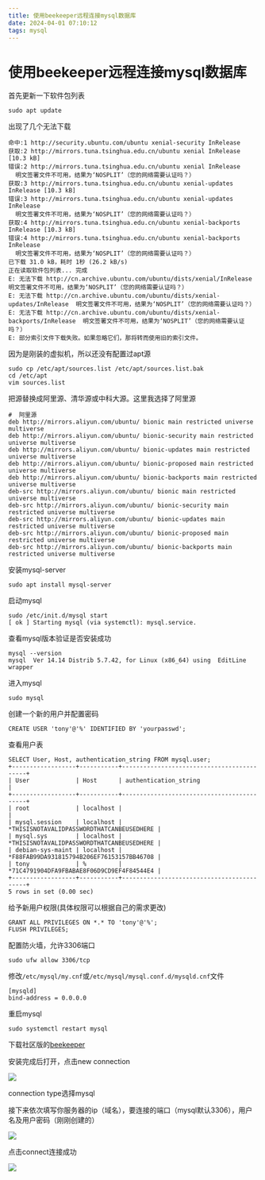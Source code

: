 ```yaml
---
title: 使用beekeeper远程连接mysql数据库
date: 2024-04-01 07:10:12
tags: mysql
---
```


# 使用beekeeper远程连接mysql数据库

首先更新一下软件包列表
```
sudo apt update
```
出现了几个无法下载
```
命中:1 http://security.ubuntu.com/ubuntu xenial-security InRelease
获取:2 http://mirrors.tuna.tsinghua.edu.cn/ubuntu xenial InRelease [10.3 kB]
错误:2 http://mirrors.tuna.tsinghua.edu.cn/ubuntu xenial InRelease
  明文签署文件不可用，结果为‘NOSPLIT’（您的网络需要认证吗？）
获取:3 http://mirrors.tuna.tsinghua.edu.cn/ubuntu xenial-updates InRelease [10.3 kB]
错误:3 http://mirrors.tuna.tsinghua.edu.cn/ubuntu xenial-updates InRelease
  明文签署文件不可用，结果为‘NOSPLIT’（您的网络需要认证吗？）
获取:4 http://mirrors.tuna.tsinghua.edu.cn/ubuntu xenial-backports InRelease [10.3 kB]
错误:4 http://mirrors.tuna.tsinghua.edu.cn/ubuntu xenial-backports InRelease
  明文签署文件不可用，结果为‘NOSPLIT’（您的网络需要认证吗？）
已下载 31.0 kB，耗时 1秒 (26.2 kB/s)
正在读取软件包列表... 完成
E: 无法下载 http://cn.archive.ubuntu.com/ubuntu/dists/xenial/InRelease  明文签署文件不可用，结果为‘NOSPLIT’（您的网络需要认证吗？）
E: 无法下载 http://cn.archive.ubuntu.com/ubuntu/dists/xenial-updates/InRelease  明文签署文件不可用，结果为‘NOSPLIT’（您的网络需要认证吗？）
E: 无法下载 http://cn.archive.ubuntu.com/ubuntu/dists/xenial-backports/InRelease  明文签署文件不可用，结果为‘NOSPLIT’（您的网络需要认证吗？）
E: 部分索引文件下载失败。如果忽略它们，那将转而使用旧的索引文件。
```
因为是刚装的虚拟机，所以还没有配置过apt源
```
sudo cp /etc/apt/sources.list /etc/apt/sources.list.bak
cd /etc/apt
vim sources.list
```
把源替换成阿里源、清华源或中科大源。这里我选择了阿里源
```
#  阿里源
deb http://mirrors.aliyun.com/ubuntu/ bionic main restricted universe multiverse
deb http://mirrors.aliyun.com/ubuntu/ bionic-security main restricted universe multiverse
deb http://mirrors.aliyun.com/ubuntu/ bionic-updates main restricted universe multiverse
deb http://mirrors.aliyun.com/ubuntu/ bionic-proposed main restricted universe multiverse
deb http://mirrors.aliyun.com/ubuntu/ bionic-backports main restricted universe multiverse
deb-src http://mirrors.aliyun.com/ubuntu/ bionic main restricted universe multiverse
deb-src http://mirrors.aliyun.com/ubuntu/ bionic-security main restricted universe multiverse
deb-src http://mirrors.aliyun.com/ubuntu/ bionic-updates main restricted universe multiverse
deb-src http://mirrors.aliyun.com/ubuntu/ bionic-proposed main restricted universe multiverse
deb-src http://mirrors.aliyun.com/ubuntu/ bionic-backports main restricted universe multiverse
```
安装mysql-server
```
sudo apt install mysql-server
```
启动mysql
```
sudo /etc/init.d/mysql start
[ ok ] Starting mysql (via systemctl): mysql.service.
```
查看mysql版本验证是否安装成功
```
mysql --version
mysql  Ver 14.14 Distrib 5.7.42, for Linux (x86_64) using  EditLine wrapper
```
进入mysql
```
sudo mysql
```
创建一个新的用户并配置密码
```
CREATE USER 'tony'@'%' IDENTIFIED BY 'yourpasswd';
```
查看用户表
```
SELECT User, Host, authentication_string FROM mysql.user;
+------------------+-----------+-------------------------------------------+
| User             | Host      | authentication_string                     |
+------------------+-----------+-------------------------------------------+
| root             | localhost |                                           |
| mysql.session    | localhost | *THISISNOTAVALIDPASSWORDTHATCANBEUSEDHERE |
| mysql.sys        | localhost | *THISISNOTAVALIDPASSWORDTHATCANBEUSEDHERE |
| debian-sys-maint | localhost | *F88FAB99DA931815794B206EF76153157BB46708 |
| tony             | %         | *71C4791904DFA9FBABAE8F06D9CD9EF4F84544E4 |
+------------------+-----------+-------------------------------------------+
5 rows in set (0.00 sec)
```
给予新用户权限(具体权限可以根据自己的需求更改)
```
GRANT ALL PRIVILEGES ON *.* TO 'tony'@'%';
FLUSH PRIVILEGES;
```
配置防火墙，允许3306端口
```
sudo ufw allow 3306/tcp
```
修改`/etc/mysql/my.cnf`或`/etc/mysql/mysql.conf.d/mysqld.cnf`文件
```
[mysqld]
bind-address = 0.0.0.0
```
重启mysql
```
sudo systemctl restart mysql
```
下载社区版的[beekeeper](https://github.com/beekeeper-studio/beekeeper-studio/releases)

安装完成后打开，点击new connection

![](https://s2.loli.net/2024/04/01/jTJO8cdCuRv3PB2.png)

connection type选择mysql

接下来依次填写你服务器的ip（域名），要连接的端口（mysql默认3306），用户名及用户密码（刚刚创建的）

![](https://s2.loli.net/2024/04/01/8lvArm9iFsS4H3q.png)

点击connect连接成功

![](https://s2.loli.net/2024/04/01/K6EXShsaJ7WilUp.png)